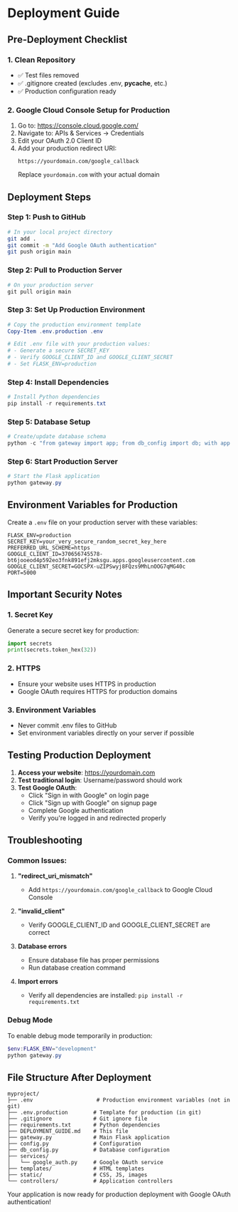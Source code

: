 # Deployment Guide

## Pre-Deployment Checklist

### 1. Clean Repository
- ✅ Test files removed
- ✅ .gitignore created (excludes .env, __pycache__, etc.)
- ✅ Production configuration ready

### 2. Google Cloud Console Setup for Production
1. Go to: https://console.cloud.google.com/
2. Navigate to: APIs & Services → Credentials
3. Edit your OAuth 2.0 Client ID
4. Add your production redirect URI:
   ```
   https://yourdomain.com/google_callback
   ```
   Replace `yourdomain.com` with your actual domain

## Deployment Steps

### Step 1: Push to GitHub
```bash
# In your local project directory
git add .
git commit -m "Add Google OAuth authentication"
git push origin main
```

### Step 2: Pull to Production Server
```powershell
# On your production server
git pull origin main
```

### Step 3: Set Up Production Environment
```powershell
# Copy the production environment template
Copy-Item .env.production .env

# Edit .env file with your production values:
# - Generate a secure SECRET_KEY
# - Verify GOOGLE_CLIENT_ID and GOOGLE_CLIENT_SECRET
# - Set FLASK_ENV=production
```

### Step 4: Install Dependencies
```powershell
# Install Python dependencies
pip install -r requirements.txt
```

### Step 5: Database Setup
```powershell
# Create/update database schema
python -c "from gateway import app; from db_config import db; with app.app_context(): db.create_all()"
```

### Step 6: Start Production Server
```powershell
# Start the Flask application
python gateway.py
```

## Environment Variables for Production

Create a `.env` file on your production server with these variables:

```env
FLASK_ENV=production
SECRET_KEY=your_very_secure_random_secret_key_here
PREFERRED_URL_SCHEME=https
GOOGLE_CLIENT_ID=370656745578-bt6jooeod4p592eo3fnk891efj2mksgu.apps.googleusercontent.com
GOOGLE_CLIENT_SECRET=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
PORT=5000
```

## Important Security Notes

### 1. Secret Key
Generate a secure secret key for production:
```python
import secrets
print(secrets.token_hex(32))
```

### 2. HTTPS
- Ensure your website uses HTTPS in production
- Google OAuth requires HTTPS for production domains

### 3. Environment Variables
- Never commit .env files to GitHub
- Set environment variables directly on your server if possible

## Testing Production Deployment

1. **Access your website**: https://yourdomain.com
2. **Test traditional login**: Username/password should work
3. **Test Google OAuth**: 
   - Click "Sign in with Google" on login page
   - Click "Sign up with Google" on signup page
   - Complete Google authentication
   - Verify you're logged in and redirected properly

## Troubleshooting

### Common Issues:

1. **"redirect_uri_mismatch"**
   - Add `https://yourdomain.com/google_callback` to Google Cloud Console

2. **"invalid_client"**
   - Verify GOOGLE_CLIENT_ID and GOOGLE_CLIENT_SECRET are correct

3. **Database errors**
   - Ensure database file has proper permissions
   - Run database creation command

4. **Import errors**
   - Verify all dependencies are installed: `pip install -r requirements.txt`

### Debug Mode
To enable debug mode temporarily in production:
```powershell
$env:FLASK_ENV="development"
python gateway.py
```

## File Structure After Deployment
```
myproject/
├── .env                    # Production environment variables (not in git)
├── .env.production        # Template for production (in git)
├── .gitignore             # Git ignore file
├── requirements.txt       # Python dependencies
├── DEPLOYMENT_GUIDE.md    # This file
├── gateway.py             # Main Flask application
├── config.py              # Configuration
├── db_config.py           # Database configuration
├── services/
│   └── google_auth.py     # Google OAuth service
├── templates/             # HTML templates
├── static/                # CSS, JS, images
└── controllers/           # Application controllers
```

Your application is now ready for production deployment with Google OAuth authentication!
